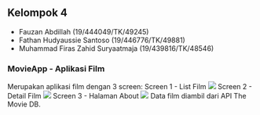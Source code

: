 ## Kelompok 4
- Fauzan Abdillah (19/444049/TK/49245)
- Fathan Hudyaussie Santoso (19/446776/TK/49881)
- Muhammad Firas Zahid Suryaatmaja (19/439816/TK/48546)

### MovieApp - Aplikasi Film
Merupakan aplikasi film dengan 3 screen:
Screen 1 - List Film
<img src="https://media.discordapp.net/attachments/693773038843461685/897515539763699722/Screenshot_2021-10-12-23-05-00-613_com.example.movieapp.jpg">
Screen 2 - Detail Film
<img src="https://media.discordapp.net/attachments/693773038843461685/897515540191514644/Screenshot_2021-10-12-23-05-04-954_com.example.movieapp.jpg">
Screen 3 - Halaman About
<img src="https://media.discordapp.net/attachments/693773038843461685/897515540531277865/Screenshot_2021-10-12-23-05-10-512_com.example.movieapp.jpg">
Data film diambil dari API The Movie DB.